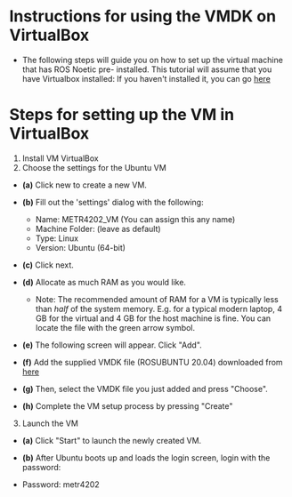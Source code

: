 # Instructions for using the VMDK on VirtualBox
- The following steps will guide you on how to set up the virtual machine that has ROS Noetic pre-
installed. This tutorial will assume that you have Virtualbox installed:
If you haven't installed it, you can go [here](https://www.virtualbox.org/wiki/Downloads)

# Steps for setting up the VM in VirtualBox
1. Install VM VirtualBox
2. Choose the settings for the Ubuntu VM
- **(a)**
Click new to create a new VM.

- **(b)**
Fill out the 'settings' dialog with the following:
  - Name: METR4202_VM (You can assign this any name) 
  - Machine Folder: (leave as default)
  - Type: Linux
  - Version: Ubuntu (64-bit)
- **(c)**
Click next.

- **(d)**
Allocate as much RAM as you would like.
  - Note: The recommended amount of RAM for a VM is typically less than *half* of the system memory.
E.g. for a typical modern laptop, 4 GB for the virtual and 4 GB for the host machine is fine.
You can locate the file with the green arrow symbol.

- **(e)**
The following screen will appear.
Click "Add".

- **(f)**
Add the supplied VMDK file (ROSUBUNTU 20.04) downloaded from [here](https://drive.google.com/file/d/1e6I4A24Sasa3JptdhnwxKrrS-176HNa)

- **(g)**
Then, select the VMDK file you just added and press "Choose".

- **(h)**
Complete the VM setup process by pressing "Create"

3. Launch the VM

- **(a)**
Click "Start" to launch the newly created VM.

- **(b)**
After Ubuntu boots up and loads the login screen, login with the password:
- Password: metr4202
